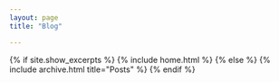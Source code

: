 ```yaml
---
layout: page
title: "Blog"

---
```


{% if site.show_excerpts %}
  {% include home.html %}
{% else %}
  {% include archive.html title="Posts" %}
{% endif %}
